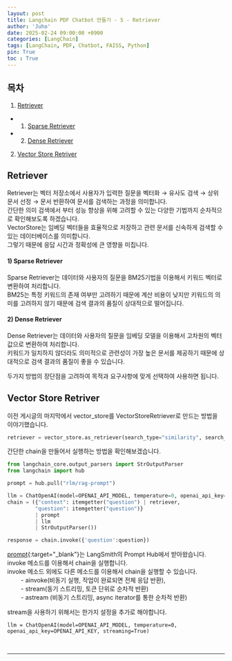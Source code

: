 ```yaml
---
layout: post
title: Langchain PDF Chatbot 만들기 - 5 - Retriever
author: 'Juho'
date: 2025-02-24 09:00:00 +0900
categories: [LangChain]
tags: [LangChain, PDF, Chatbot, FAISS, Python]
pin: True
toc : True
---
```


<style>
  th{
    font-weight: bold;
    text-align: center;
    background-color: white;
  }
  td{
    background-color: white;
  }

</style>

## 목차
1. [Retriever](#retriever)
 - 1) [Sparse Retriever](#1-sparse-retriever)
 - 2) [Dense Retriever](#2-dense-retriever)
2. [Vector Store Retriver](#vector-store-retriver)

## Retriever
Retriever는 벡터 저장소에서 사용자가 입력한 질문을 벡터화 → 유사도 검색 → 상위 문서 선정 → 문서 반환하여 문서를 검색하는 과정을 의미합니다.<br/>
간단한 의미 검색에서 부터 성능 향상을 위해 고려할 수 있는 다양한 기법까지 순차적으로 확인해보도록 하겠습니다. <br/>
VectorStore는 임베딩 벡터들을 효율적으로 저장하고 관련 문서를 신속하게 검색할 수 있는 데이터베이스를 의미합니다.<br/>
그렇기 때문에 응답 시간과 정확성에 큰 영향을 미칩니다. <br/>

#### 1) Sparse Retriever
Sparse Retriever는 데이터와 사용자의 질문을 BM25기법을 이용해서 키워드 벡터로 변환하여 처리합니다.<br/>
BM25는 특정 키워드의 존재 여부만 고려하기 때문에 계산 비용이 낮지만 키워드의 의미를 고려하지 않기 때문에 검색 결과의 품질이 상대적으로 떨어집니다.<br/>

#### 2) Dense Retriever
Dense Retriever는 데이터와 사용자의 질문을 임베딩 모델을 이용해서 고차원의 벡터값으로 변환하여 처리합니다.<br/>
키워드가 일치하지 않더라도 의미적으로 관련성이 가장 높은 문서를 제공하기 때문에 상대적으로 검색 결과의 품질이 좋을 수 있습니다.<br/>

두가지 방법의 장단점을 고려하여 목적과 요구사항에 맞게 선택하여 사용하면 됩니다.<br/>

## Vector Store Retriver
이전 게시글의 마지막에서 vector_store를 VectorStoreRetriever로 만드는 방법을 이야기했습니다.<br/>

```python
retriever = vector_store.as_retriever(search_type="similarity", search_kwargs={"k": 4})
```

간단한 chain을 만들어서 실행하는 방법을 확인해보겠습니다.<br/>
```python
from langchain_core.output_parsers import StrOutputParser
from langchain import hub

prompt = hub.pull("rlm/rag-prompt")

llm = ChatOpenAI(model=OPENAI_API_MODEL, temperature=0, openai_api_key=OPENAI_API_KEY)
chain = ({"context": itemgetter("question") | retriever,
         "question": itemgetter("question")}
         | prompt
         | llm
         | StrOutputParser())

response = chain.invoke({'question':question})
```
[prompt](https://smith.langchain.com/hub/rlm/rag-prompt?organizationId=0e147074-f7b1-4a59-92f0-ff22d80f8813){:target="_blank"}는 LangSmith의 Prompt Hub에서 받아왔습니다.<br/>
invoke 메소드를 이용해서 chain을 실행합니다.<br/>
invoke 메소드 외에도 다른 메소드를 이용해서 chain을 실행할 수 있습니다.<br/>
&nbsp;&nbsp;&nbsp;&nbsp;&nbsp;&nbsp;&nbsp;&nbsp;- ainvoke(비동기 실행, 작업이 완료되면 전체 응답 반환), <br/>
&nbsp;&nbsp;&nbsp;&nbsp;&nbsp;&nbsp;&nbsp;&nbsp;- stream(동기 스트리밍, 토큰 단위로 순차적 반환) <br/>
&nbsp;&nbsp;&nbsp;&nbsp;&nbsp;&nbsp;&nbsp;&nbsp;- astream (비동기 스트리밍, async iterator를 통한 순차적 반환) <br/>

stream을 사용하기 위해서는 한가지 설정을 추가로 해야합니다.<br/>
```
llm = ChatOpenAI(model=OPENAI_API_MODEL, temperature=0, openai_api_key=OPENAI_API_KEY, streaming=True)
```

<br/>

--- 

